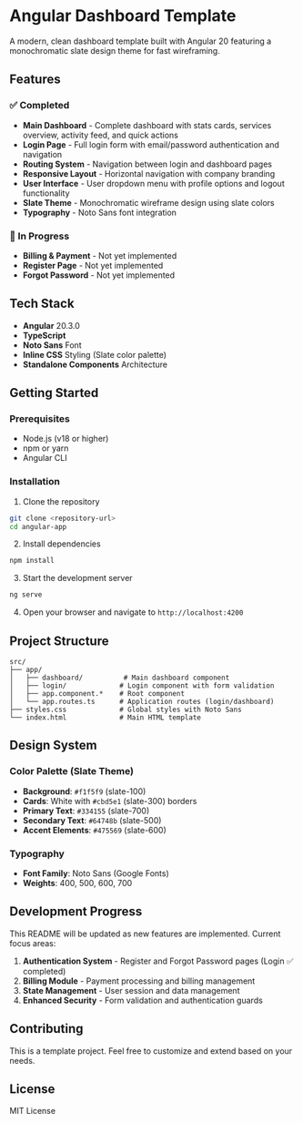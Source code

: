 # Angular Dashboard Template

A modern, clean dashboard template built with Angular 20 featuring a monochromatic slate design theme for fast wireframing.

## Features

### ✅ Completed
- **Main Dashboard** - Complete dashboard with stats cards, services overview, activity feed, and quick actions
- **Login Page** - Full login form with email/password authentication and navigation
- **Routing System** - Navigation between login and dashboard pages
- **Responsive Layout** - Horizontal navigation with company branding
- **User Interface** - User dropdown menu with profile options and logout functionality
- **Slate Theme** - Monochromatic wireframe design using slate colors
- **Typography** - Noto Sans font integration

### 🚧 In Progress
- **Billing & Payment** - Not yet implemented
- **Register Page** - Not yet implemented
- **Forgot Password** - Not yet implemented

## Tech Stack

- **Angular** 20.3.0
- **TypeScript** 
- **Noto Sans** Font
- **Inline CSS** Styling (Slate color palette)
- **Standalone Components** Architecture

## Getting Started

### Prerequisites
- Node.js (v18 or higher)
- npm or yarn
- Angular CLI

### Installation

1. Clone the repository
```bash
git clone <repository-url>
cd angular-app
```

2. Install dependencies
```bash
npm install
```

3. Start the development server
```bash
ng serve
```

4. Open your browser and navigate to `http://localhost:4200`

## Project Structure

```
src/
├── app/
│   ├── dashboard/          # Main dashboard component
│   ├── login/             # Login component with form validation
│   ├── app.component.*    # Root component
│   └── app.routes.ts      # Application routes (login/dashboard)
├── styles.css             # Global styles with Noto Sans
└── index.html             # Main HTML template
```

## Design System

### Color Palette (Slate Theme)
- **Background**: `#f1f5f9` (slate-100)
- **Cards**: White with `#cbd5e1` (slate-300) borders
- **Primary Text**: `#334155` (slate-700)
- **Secondary Text**: `#64748b` (slate-500)
- **Accent Elements**: `#475569` (slate-600)

### Typography
- **Font Family**: Noto Sans (Google Fonts)
- **Weights**: 400, 500, 600, 700

## Development Progress

This README will be updated as new features are implemented. Current focus areas:

1. **Authentication System** - Register and Forgot Password pages (Login ✅ completed)
2. **Billing Module** - Payment processing and billing management
3. **State Management** - User session and data management
4. **Enhanced Security** - Form validation and authentication guards

## Contributing

This is a template project. Feel free to customize and extend based on your needs.

## License

MIT License
